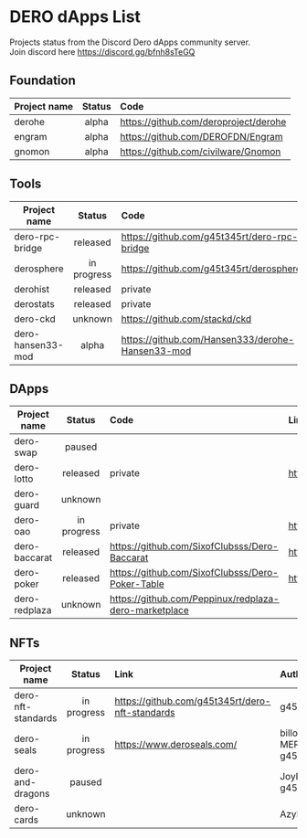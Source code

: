 # DERO dApps List

Projects status from the Discord Dero dApps community server.  
Join discord here <https://discord.gg/bfnh8sTeGQ>  

## Foundation

| Project name | Status | Code   |
|--------------|:------:|:-------|
| derohe | alpha | <https://github.com/deroproject/derohe> | |
| engram | alpha | <https://github.com/DEROFDN/Engram> | |
| gnomon | alpha | <https://github.com/civilware/Gnomon> | |

## Tools

| Project name | Status | Code   | Link | Authors |
|--------------|:------:|:-------|:-----|:--------|
| dero-rpc-bridge | released | <https://github.com/g45t345rt/dero-rpc-bridge> | <https://chrome.google.com/webstore/detail/dero-rpc-bridge/nmofcfcaegdplgbjnadipebgfbodplpd> | g45t345rt
| derosphere | in progress | <https://github.com/g45t345rt/derosphere> | | g45t345rt
| derohist | released | private | <https://derohist.io/> | 51Fu.r4nk
| derostats | released | private | <https://derostats.io/> | ZoZ
| dero-ckd | unknown | <https://github.com/stackd/ckd> | <https://ckd.dev/> | sausman
| dero-hansen33-mod | alpha | <https://github.com/Hansen333/derohe-Hansen33-mod> | | hansen33

## DApps

| Project name | Status | Code   | Link | Authors |
|--------------|:------:|:-------|:-----|:--------|
| dero-swap | paused | | | Pieswap
| dero-lotto | released | private | <https://derolotto.com/> | g45t345rt
| dero-guard | unknown | | | slixe
| dero-oao | in progress | private | <https://derofund.space/> | Apollo_Protector_of_Youth
| dero-baccarat | released | <https://github.com/SixofClubsss/Dero-Baccarat> | <https://www.dreamtables.net/> | SixofClubs
| dero-poker | released | <https://github.com/SixofClubsss/Dero-Poker-Table> | <https://www.dreamtables.net/> | SixofClubs
| dero-redplaza | unknown | <https://github.com/Peppinux/redplaza-dero-marketplace> | | Peppinux

## NFTs

| Project name | Status | Link | Authors |
|--------------|:------:|:-----|:--------|
| dero-nft-standards | in progress | <https://github.com/g45t345rt/dero-nft-standards> | g45t345rt
| dero-seals | in progress | <https://www.deroseals.com/> | billoetree, MERU, g45t345rt
| dero-and-dragons | paused | | JoyRaptor, g45t345rt
| dero-cards | unknown | | Azylem

